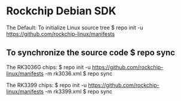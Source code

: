 # Rockchip Debian SDK

The Default:
To initialize Linux source tree
$ repo init -u https://github.com/rockchip-linux/manifests

To synchronize the source code
$ repo sync
--

The RK3036G chips:
$ repo init -u https://github.com/rockchip-linux/manifests -m rk3036.xml
$ repo sync


The RK3399 chips:
$ repo init -u https://github.com/rockchip-linux/manifests -m rk3399.xml
$ repo sync
